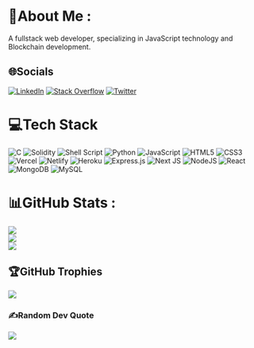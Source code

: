 # 💫About Me :
A fullstack web developer, specializing in JavaScript technology and Blockchain development.

## 🌐Socials
[![LinkedIn](https://img.shields.io/badge/LinkedIn-%230077B5.svg?logo=linkedin&logoColor=white)](https://linkedin.com/in/lukmansaheed) [![Stack Overflow](https://img.shields.io/badge/-Stackoverflow-FE7A16?logo=stack-overflow&logoColor=white)](https://stackoverflow.com/users/14892629) [![Twitter](https://img.shields.io/badge/Twitter-%231DA1F2.svg?logo=Twitter&logoColor=white)](https://twitter.com/i_am_hexdee) 

# 💻Tech Stack
![C](https://img.shields.io/badge/c-%2300599C.svg?style=plastic&logo=c&logoColor=white) ![Solidity](https://img.shields.io/badge/Solidity-%23363636.svg?style=plastic&logo=solidity&logoColor=white) ![Shell Script](https://img.shields.io/badge/shell_script-%23121011.svg?style=plastic&logo=gnu-bash&logoColor=white) ![Python](https://img.shields.io/badge/python-3670A0?style=plastic&logo=python&logoColor=ffdd54) ![JavaScript](https://img.shields.io/badge/javascript-%23323330.svg?style=plastic&logo=javascript&logoColor=%23F7DF1E) ![HTML5](https://img.shields.io/badge/html5-%23E34F26.svg?style=plastic&logo=html5&logoColor=white) ![CSS3](https://img.shields.io/badge/css3-%231572B6.svg?style=plastic&logo=css3&logoColor=white) ![Vercel](https://img.shields.io/badge/vercel-%23000000.svg?style=plastic&logo=vercel&logoColor=white) ![Netlify](https://img.shields.io/badge/netlify-%23000000.svg?style=plastic&logo=netlify&logoColor=#00C7B7) ![Heroku](https://img.shields.io/badge/heroku-%23430098.svg?style=plastic&logo=heroku&logoColor=white) ![Express.js](https://img.shields.io/badge/express.js-%23404d59.svg?style=plastic&logo=express&logoColor=%2361DAFB) ![Next JS](https://img.shields.io/badge/Next-black?style=plastic&logo=next.js&logoColor=white) ![NodeJS](https://img.shields.io/badge/node.js-6DA55F?style=plastic&logo=node.js&logoColor=white) ![React](https://img.shields.io/badge/react-%2320232a.svg?style=plastic&logo=react&logoColor=%2361DAFB) ![MongoDB](https://img.shields.io/badge/MongoDB-%234ea94b.svg?style=plastic&logo=mongodb&logoColor=white) ![MySQL](https://img.shields.io/badge/mysql-%2300f.svg?style=plastic&logo=mysql&logoColor=white)
# 📊GitHub Stats :
![](https://github-readme-stats.vercel.app/api?username=Hexdee&theme=react&hide_border=false&include_all_commits=false&count_private=false)<br/>
![](https://github-readme-streak-stats.herokuapp.com/?user=Hexdee&theme=react&hide_border=false)<br/>
![](https://github-readme-stats.vercel.app/api/top-langs/?username=Hexdee&theme=react&hide_border=false&include_all_commits=false&count_private=false&layout=compact)

## 🏆GitHub Trophies
![](https://github-profile-trophy.vercel.app/?username=Hexdee&theme=nord&no-frame=true&no-bg=true&margin-w=4)

### ✍️Random Dev Quote
![](https://quotes-github-readme.vercel.app/api?type=horizontal&theme=radical)


